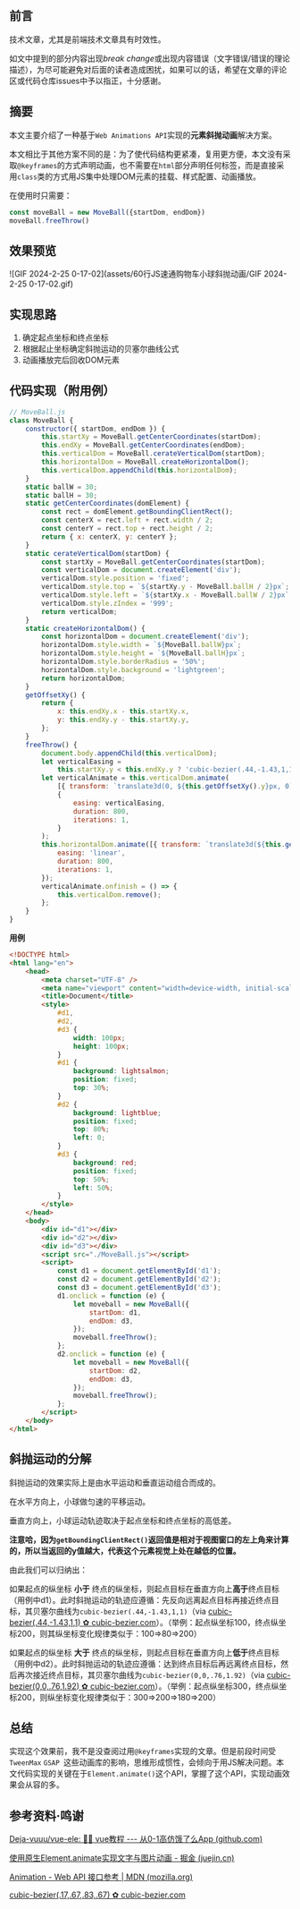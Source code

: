 ## 前言

技术文章，尤其是前端技术文章具有时效性。

如文中提到的部分内容出现*break change*或出现内容错误（文字错误/错误的理论描述），为尽可能避免对后面的读者造成困扰，如果可以的话，希望在文章的评论区或代码仓库issues中予以指正，十分感谢。

## 摘要

本文主要介绍了一种基于`Web Animations API`实现的**元素斜抛动画**解决方案。

本文相比于其他方案不同的是：为了使代码结构更紧凑，复用更方便，本文没有采取`@keyframes`的方式声明动画，也不需要在`html`部分声明任何标签，而是直接采用`class`类的方式用JS集中处理DOM元素的挂载、样式配置、动画播放。

在使用时只需要：

```js
const moveBall = new MoveBall({startDom, endDom})
moveBall.freeThrow()
```

## 效果预览

![GIF 2024-2-25 0-17-02](assets/60行JS速通购物车小球斜抛动画/GIF 2024-2-25 0-17-02.gif)

## 实现思路

1. 确定起点坐标和终点坐标
2. 根据起止坐标确定斜抛运动的贝塞尔曲线公式
3. 动画播放完后回收DOM元素

## 代码实现（附用例）

```js
// MoveBall.js
class MoveBall {
    constructor({ startDom, endDom }) {
        this.startXy = MoveBall.getCenterCoordinates(startDom);
        this.endXy = MoveBall.getCenterCoordinates(endDom);
        this.verticalDom = MoveBall.cerateVerticalDom(startDom);
        this.horizontalDom = MoveBall.createHorizontalDom();
        this.verticalDom.appendChild(this.horizontalDom);
    }
    static ballW = 30;
    static ballH = 30;
    static getCenterCoordinates(domElement) {
        const rect = domElement.getBoundingClientRect();
        const centerX = rect.left + rect.width / 2;
        const centerY = rect.top + rect.height / 2;
        return { x: centerX, y: centerY };
    }
    static cerateVerticalDom(startDom) {
        const startXy = MoveBall.getCenterCoordinates(startDom);
        const verticalDom = document.createElement('div');
        verticalDom.style.position = 'fixed';
        verticalDom.style.top = `${startXy.y - MoveBall.ballH / 2}px`;
        verticalDom.style.left = `${startXy.x - MoveBall.ballW / 2}px`;
        verticalDom.style.zIndex = '999';
        return verticalDom;
    }
    static createHorizontalDom() {
        const horizontalDom = document.createElement('div');
        horizontalDom.style.width = `${MoveBall.ballW}px`;
        horizontalDom.style.height = `${MoveBall.ballH}px`;
        horizontalDom.style.borderRadius = '50%';
        horizontalDom.style.background = 'lightgreen';
        return horizontalDom;
    }
    getOffsetXy() {
        return {
            x: this.endXy.x - this.startXy.x,
            y: this.endXy.y - this.startXy.y,
        };
    }
    freeThrow() {
        document.body.appendChild(this.verticalDom);
        let verticalEasing =
            this.startXy.y < this.endXy.y ? 'cubic-bezier(.44,-1.43,1,1)' : 'cubic-bezier(0,0,.76,1.92)';
        let verticalAnimate = this.verticalDom.animate(
            [{ transform: `translate3d(0, ${this.getOffsetXy().y}px, 0)` }],
            {
                easing: verticalEasing,
                duration: 800,
                iterations: 1,
            }
        );
        this.horizontalDom.animate([{ transform: `translate3d(${this.getOffsetXy().x}px, 0, 0)` }], {
            easing: 'linear',
            duration: 800,
            iterations: 1,
        });
        verticalAnimate.onfinish = () => {
            this.verticalDom.remove();
        };
    }
}

```

**用例**

```html
<!DOCTYPE html>
<html lang="en">
    <head>
        <meta charset="UTF-8" />
        <meta name="viewport" content="width=device-width, initial-scale=1.0" />
        <title>Document</title>
        <style>
            #d1,
            #d2,
            #d3 {
                width: 100px;
                height: 100px;
            }
            #d1 {
                background: lightsalmon;
                position: fixed;
                top: 30%;
            }
            #d2 {
                background: lightblue;
                position: fixed;
                top: 80%;
                left: 0;
            }
            #d3 {
                background: red;
                position: fixed;
                top: 50%;
                left: 50%;
            }
        </style>
    </head>
    <body>
        <div id="d1"></div>
        <div id="d2"></div>
        <div id="d3"></div>
        <script src="./MoveBall.js"></script>
        <script>
            const d1 = document.getElementById('d1');
            const d2 = document.getElementById('d2');
            const d3 = document.getElementById('d3');
            d1.onclick = function (e) {
                let moveball = new MoveBall({
                    startDom: d1,
                    endDom: d3,
                });
                moveball.freeThrow();
            };
            d2.onclick = function (e) {
                let moveball = new MoveBall({
                    startDom: d2,
                    endDom: d3,
                });
                moveball.freeThrow();
            };
        </script>
    </body>
</html>

```

## 斜抛运动的分解

斜抛运动的效果实际上是由水平运动和垂直运动组合而成的。

在水平方向上，小球做匀速的平移运动。

垂直方向上，小球运动轨迹取决于起点坐标和终点坐标的高低差。

**注意哈，因为`getBoundingClientRect()`返回值是相对于视图窗口的左上角来计算的，所以当返回的y值越大，代表这个元素视觉上处在越低的位置。**

由此我们可以归纳出：

如果起点的纵坐标 **小于** 终点的纵坐标，则起点目标在垂直方向上**高于**终点目标（用例中d1）。此时斜抛运动的轨迹应遵循：先反向远离起点目标再接近终点目标，其贝塞尔曲线为`cubic-bezier(.44,-1.43,1,1)`（via [cubic-bezier(.44,-1.43,1,1) ✿ cubic-bezier.com](https://cubic-bezier.com/#.44,-1.43,1,1)）。（举例：起点纵坐标100，终点纵坐标200，则其纵坐标变化规律类似于：100=>80=>200）

如果起点的纵坐标 **大于** 终点的纵坐标，则起点目标在垂直方向上**低于**终点目标（用例中d2）。此时斜抛运动的轨迹应遵循：达到终点目标后再远离终点目标，然后再次接近终点目标，其贝塞尔曲线为`cubic-bezier(0,0,.76,1.92)`（via [cubic-bezier(0,0,.76,1.92) ✿ cubic-bezier.com](https://cubic-bezier.com/#0,0,.76,1.92)）。（举例：起点纵坐标300，终点纵坐标200，则纵坐标变化规律类似于：300=>200=>180=>200）

## 总结

实现这个效果前，我不是没查阅过用`@keyframes`实现的文章。但是前段时间受`TweenMax` `GSAP `这些动画库的影响，思维形成惯性，会倾向于用JS解决问题。本文代码实现的关键在于`Element.animate()`这个API，掌握了这个API，实现动画效果会从容的多。

## 参考资料·鸣谢

[Deja-vuuu/vue-ele: 🥗🥗 vue教程 --- 从0-1高仿饿了么App (github.com)](https://github.com/Deja-vuuu/vue-ele)

[使用原生Element.animate实现文字与图片动画 - 掘金 (juejin.cn)](https://juejin.cn/post/7037109871208038437)

[Animation - Web API 接口参考 | MDN (mozilla.org)](https://developer.mozilla.org/zh-CN/docs/Web/API/Animation)

[cubic-bezier(.17,.67,.83,.67) ✿ cubic-bezier.com](https://cubic-bezier.com/#.17,.67,.83,.67)

